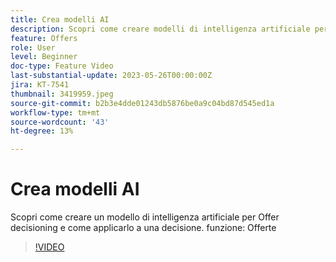```yaml
---
title: Crea modelli AI
description: Scopri come creare modelli di intelligenza artificiale per Offer decisioning e come applicarli a una decisione.
feature: Offers
role: User
level: Beginner
doc-type: Feature Video
last-substantial-update: 2023-05-26T00:00:00Z
jira: KT-7541
thumbnail: 3419959.jpeg
source-git-commit: b2b3e4dde01243db5876be0a9c04bd87d545ed1a
workflow-type: tm+mt
source-wordcount: '43'
ht-degree: 13%

---
```



# Crea modelli AI

Scopri come creare un modello di intelligenza artificiale per Offer decisioning e come applicarlo a una decisione.
funzione: Offerte

>[!VIDEO](https://video.tv.adobe.com/v/3419959/?learn=on)
